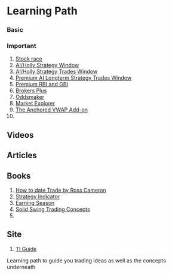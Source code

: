 # Learning Path

### Basic

### Important
1. [Stock race](https://www.trade-ideas.com/guide/chapter/26/26Real_Time_Stock_Race.html)
2. [AI/Holly Strategy Window](https://www.trade-ideas.com/guide/chapter/18/18Premium_AI_Strategy_Window.html)
3.  [AI/Holly Strategy Trades Window](https://www.trade-ideas.com/guide/chapter/19/19Premium_AI_Strategy_Trades_Window.html#aiholly-strategy-trades-window)
4.  [Premium AI Longterm Strategy Trades Window](https://www.trade-ideas.com/guide/chapter/31/31Premium_AI_Long_Term_Strategy_Trades_Window.html)
5.  [Premium RBI and GBI](https://www.trade-ideas.com/guide/chapter/20/20Premium_RBI_and_GBI.html)
6.  [Brokers Plus](https://www.trade-ideas.com/guide/chapter/21/21Brokerage_Plus.html)
7.  [Oddsmaker](https://www.trade-ideas.com/guide/chapter/22/22Backtesting_Oddsmaker.html)
8.  [Market Explorer](https://www.trade-ideas.com/guide/chapter/25/25Market_Explorer.html)
9.  [The Anchored VWAP Add-on](https://www.trade-ideas.com/guide/chapter/33/33Anchored_VWAP_Addon.html)
10. 


## Videos

## Articles

## Books 
1. [How to date Trade by Ross Cameron](https://tinyurl.com/yckx2zz4)
2. [Strategy Indicator](https://www.trade-ideas.com/cms_static/ebooks/STRATEGY_INDICATORS.pdf)
3. [Earning Season](https://www.trade-ideas.com/cms_static/ebooks/EBOOK_EARNINGS_SEASON.pdf)
4. [Solid Swing Trading Concepts](https://www.trade-ideas.com/cms_static/ebooks/SOLID_SWING_TRADING_CONCEPTS_EBOOK.pdf)
5. 

## Site
1. [TI Guide](https://www.trade-ideas.com/guide/)



Learning path to guide you trading ideas as well as the concepts underneath

